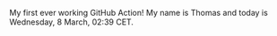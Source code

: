 My first ever working GitHub Action!
My name is Thomas and today is Wednesday, 8 March, 02:39 CET. 
